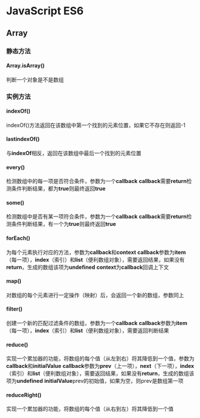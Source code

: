 # JavaScript ES6

## Array

### 静态方法

#### Array.isArray()

判断一个对象是不是数组

### 实例方法

#### indexOf()

indexOf()方法返回在该数组中第一个找到的元素位置，如果它不存在则返回-1

#### lastindexOf()

与**indexOf**相反，返回在该数组中最后一个找到的元素位置

#### every()

检测数组中的每一项是否符合条件，参数为一个**callback**
**callback**需要**return**检测条件判断结果，都为**true**则最终返回**true**

#### some()

检测数组中是否有某一项符合条件，参数为一个**callback**
**callback**需要**return**检测条件判断结果，有一个为**true**则最终返回**true**

#### forEach()

为每个元素执行对应的方法，参数为**callback**和**context**
**callback**参数为**item**（每一项），**index**（索引）和**list**（便利数组对象），需要返回结果，如果没有**return**，生成的数组该项为**undefined**
**context**为**callback**回调上下文

#### map()

对数组的每个元素进行一定操作（映射）后，会返回一个新的数组，参数同上

#### filter()

创建一个新的匹配过滤条件的数组，参数为一个**callback**
**callback**参数为**item**（每一项），**index**（索引）和**list**（便利数组对象），需要返回判断结果

#### reduce()

实现一个累加器的功能，将数组的每个值（从左到右）将其降低到一个值，参数为**callback**和**initialValue**
**callback**参数为**prev**（上一项），**next**（下一项），**index**（索引）和**list**（便利数组对象），需要返回结果，如果没有**return**，生成的数组该项为**undefined**
**initialValue**prev的初始值，如果为空，则prev是数组第一项


#### reduceRight()

实现一个累加器的功能，将数组的每个值（从右到左）将其降低到一个值

